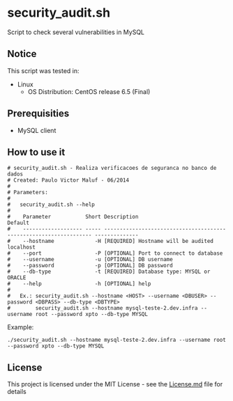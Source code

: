 # security_audit.sh

Script to check several vulnerabilities in MySQL

## Notice

This script was tested in:

* Linux
  * OS Distribution: CentOS release 6.5 (Final)

## Prerequisities

* MySQL client 

## How to use it

```
# security_audit.sh - Realiza verificacoes de seguranca no banco de dados
# Created: Paulo Victor Maluf - 06/2014
#
# Parameters:
#
#   security_audit.sh --help
#
#    Parameter           Short Description                                                        Default
#    ------------------- ----- ------------------------------------------------------------------ --------------
#    --hostname             -H [REQUIRED] Hostname will be audited                                localhost
#    --port                 -P [OPTIONAL] Port to connect to database
#    --username             -u [OPTIONAL] DB username
#    --password             -p [OPTIONAL] DB password
#    --db-type              -t [REQUIRED] Database type: MYSQL or ORACLE
#    --help                 -h [OPTIONAL] help
#
#   Ex.: security_audit.sh --hostname <HOST> --username <DBUSER> --password <DBPASS> --db-type <DBTYPE>
#        security_audit.sh --hostname mysql-teste-2.dev.infra --username root --password xpto --db-type MYSQL
```

Example:
```
./security_audit.sh --hostname mysql-teste-2.dev.infra --username root --password xpto --db-type MYSQL
```

## License

This project is licensed under the MIT License - see the [License.md](License.md) file for details

